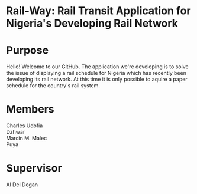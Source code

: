 # Rail-Way: Rail Transit Application for Nigeria's Developing Rail Network

# Purpose
Hello! Welcome to our GitHub. The application we're developing is to solve the issue of displaying a rail schedule for Nigeria which has recently been developing its rail network. At this time it is only possible to aquire a paper schedule for the country's rail system.

# Members
Charles Udofia <br/>
Dzhwar <br/>
Marcin M. Malec <br/>
Puya <br/>

# Supervisor
Al Del Degan <br/>
